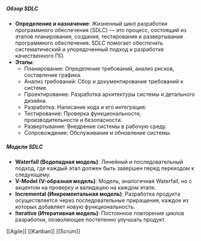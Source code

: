 ##### Обзор SDLC

- **Определение и назначение**: Жизненный цикл разработки программного обеспечения (SDLC) — это процесс, состоящий из этапов планирования, создания, тестирования и развертывания программного обеспечения. SDLC помогает обеспечить систематический и упорядоченный подход к разработке качественного ПО.
- **Этапы**:
    - Планирование: Определение требований, анализ рисков, составление графика.
    - Анализ требований: Сбор и документирование требований к системе.
    - Проектирование: Разработка архитектуры системы и детального дизайна.
    - Разработка: Написание кода и его интеграция.
    - Тестирование: Проверка функциональности, производительности и безопасности.
    - Развертывание: Внедрение системы в рабочую среду.
    - Сопровождение: Обслуживание и обновление системы.
##### Модели SDLC

- **Waterfall (Водопадная модель)**: Линейный и последовательный подход, где каждый этап должен быть завершен перед переходом к следующему.
- **V-Model (V-образная модель)**: Модель, аналогичная Waterfall, но с акцентом на проверку и валидацию на каждом этапе.
- **Incremental (Инкрементальная модель)**: Разработка продукта осуществляется через последовательные приращения, каждое из которых добавляет новую функциональность.
- **Iterative (Итеративная модель)**: Постоянное повторение циклов разработки, позволяющее постепенно улучшать продукт.

[[Agile]]
[[Kanban]]
[[Scrum]]
